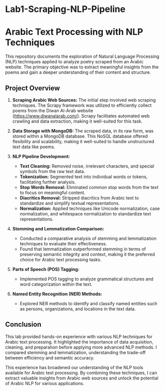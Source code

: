 # Lab1-Scraping-NLP-Pipeline

# Arabic Text Processing with NLP Techniques

This repository documents the exploration of Natural Language Processing (NLP) techniques applied to analyze poetry scraped from an Arabic website. The primary objective was to extract meaningful insights from the poems and gain a deeper understanding of their content and structure.

## Project Overview

1. **Scraping Arabic Web Sources:** The initial step involved web scraping techniques. The Scrapy framework was utilized to efficiently collect poems from the Diwan Al-Arab website (https://www.diwanalarab.com/). Scrapy facilitates automated web crawling and data extraction, making it well-suited for this task.

2. **Data Storage with MongoDB:** The scraped data, in its raw form, was stored within a MongoDB database.  This NoSQL database offered flexibility and scalability, making it well-suited to handle unstructured text data like poems.

3. **NLP Pipeline Development:**
   - **Text Cleaning:** Removed noise, irrelevant characters, and special symbols from the raw text data.
   - **Tokenization:** Segmented text into individual words or tokens, facilitating further analysis.
   - **Stop Words Removal:** Eliminated common stop words from the text to focus on meaningful content.
   - **Diacritics Removal:** Stripped diacritics from Arabic text to standardize and simplify textual representations.
   - **Normalization:** Applied techniques like Unicode normalization, case normalization, and whitespace normalization to standardize text representations.

4. **Stemming and Lemmatization Comparison:**
   - Conducted a comparative analysis of stemming and lemmatization techniques to evaluate their effectiveness.
   - Found that lemmatization outperformed stemming in terms of preserving semantic integrity and context, making it the preferred choice for Arabic text processing tasks.

5. **Parts of Speech (POS) Tagging:**
   - Implemented POS tagging to analyze grammatical structures and word categorization within the text.

6. **Named Entity Recognition (NER) Methods:**
   - Explored NER methods to identify and classify named entities such as persons, organizations, and locations in the text data.

## Conclusion

This lab provided hands-on experience with various NLP techniques for Arabic text processing. It highlighted the importance of data acquisition, cleaning, and preparation before applying more advanced NLP methods. I compared stemming and lemmatization, understanding the trade-off between efficiency and semantic accuracy.

This experience has broadened our understanding of the NLP tools available for Arabic text processing. By combining these techniques, I can extract valuable insights from Arabic web sources and unlock the potential of Arabic NLP for various applications.

